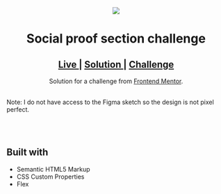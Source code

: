 <div align="center">
<img src="https://res.cloudinary.com/dz209s6jk/image/upload/q_auto:good,w_900/Challenges/c5mnesn5eknealmjz4w2.jpg"></img>
</div>

<h1 align="center">Social proof section challenge</h1>

<div align="center">
  <h2>
    <a href="https://abdulrahmanfe.github.io/Challenge_Num_07/" target="_blank">
      Live
    </a>
    <span> | </span>
    <a href="https://www.frontendmentor.io/solutions/responsive-social-proof-section-component-html5-and-css3--kG61ZZSU" target="_blank">
      Solution
    </a>
   <span> | </span>
    <a href="https://www.frontendmentor.io/challenges/social-proof-section-6e0qTv_bA" target="_blank">
      Challenge
    </a>
  </h2>
</div>
<div align="center">
   Solution for a challenge from <a href="https://www.frontendmentor.io/" target="_blank">Frontend Mentor</a>.
</div>
<br />
<p>Note: I do not have access to the Figma sketch so the design is not pixel perfect.</p>
<br />
<br />
<h2>Built with</h2>

- Semantic HTML5 Markup
- CSS Custom Properties
- Flex
